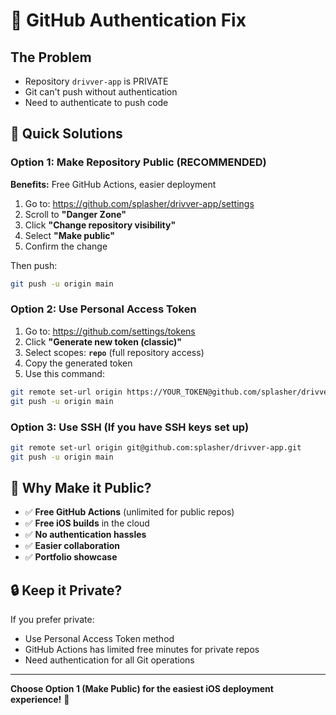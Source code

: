 # 🔐 GitHub Authentication Fix

## The Problem
- Repository `drivver-app` is PRIVATE
- Git can't push without authentication
- Need to authenticate to push code

## 🚀 Quick Solutions

### Option 1: Make Repository Public (RECOMMENDED)
**Benefits:** Free GitHub Actions, easier deployment

1. Go to: https://github.com/splasher/drivver-app/settings
2. Scroll to **"Danger Zone"**
3. Click **"Change repository visibility"**
4. Select **"Make public"**
5. Confirm the change

Then push:
```bash
git push -u origin main
```

### Option 2: Use Personal Access Token
1. Go to: https://github.com/settings/tokens
2. Click **"Generate new token (classic)"**
3. Select scopes: **`repo`** (full repository access)
4. Copy the generated token
5. Use this command:
```bash
git remote set-url origin https://YOUR_TOKEN@github.com/splasher/drivver-app.git
git push -u origin main
```

### Option 3: Use SSH (If you have SSH keys set up)
```bash
git remote set-url origin git@github.com:splasher/drivver-app.git
git push -u origin main
```

## 🎯 Why Make it Public?
- ✅ **Free GitHub Actions** (unlimited for public repos)
- ✅ **Free iOS builds** in the cloud
- ✅ **No authentication hassles**
- ✅ **Easier collaboration**
- ✅ **Portfolio showcase**

## 🔒 Keep it Private?
If you prefer private:
- Use Personal Access Token method
- GitHub Actions has limited free minutes for private repos
- Need authentication for all Git operations

---

**Choose Option 1 (Make Public) for the easiest iOS deployment experience!** 🚀
